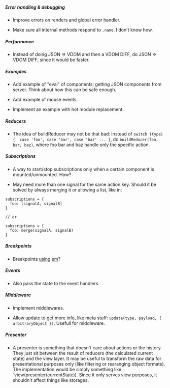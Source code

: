 ##### Error handling & debugging

- Improve errors on renders and global error handler.

- Make sure all internal methods respond to `.name`. I don't know how.

##### Performance

- Instead of doing JSON => VDOM and then a VDOM DIFF, do JSON => VDOM DIFF, since it would be faster.

##### Examples

- Add example of "eval" of components: getting JSON components from server. Think about how this can be safe enough.

- Add example of mouse events.

- Implement an example with hot module replacement.

##### Reducers

- The idea of buildReducer may not be that bad:
Instead of `switch (type) {  case 'foo', case 'bar', case 'baz' ... }`, do `buildReducer(foo, bar, baz)`, where foo bar and baz handle only the specific action.

##### Subscriptions

- A way to start/stop subscriptions only when a certain component is mounted/unmounted. How?

- May need more than one signal for the same action key. Should it be solved by always merging it or allowing a list, like in:

```
subscriptions = {
  foo: [signalA, signalB]
}

// or

subscriptions = {
  foo: merge(signalA, signalB)
}

```

##### Breakpoints

- Breakpoints [using](https://www.smashingmagazine.com/2013/03/logical-breakpoints-responsive-design/) [em](https://github.com/tysonmatanich/getEmPixels/blob/master/getEmPixels.js)?

##### Events

- Also pass the state to the event handlers.

##### Middleware

- Implement middlewares.

- Allow update to get more info, like meta stuff: `update(type, payload, { arbitraryObject })`. Usefull for middleware.

##### Presenter

- A presenter is something that doesn't care about actions or the history. They
  just sit between the result of reducers (the calculated current state) and
  the view layer. It may be useful to transform the raw data for presentational
  purposes only (like filtering or rearanging object formats). The
  implementation would be simply something like:
  `view(presenter(currentState)). Since it only serves view purposes, it
  shouldn't affect things like storages.
